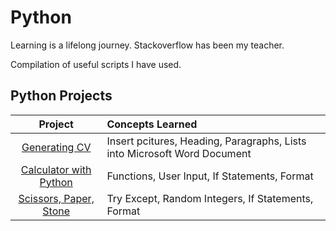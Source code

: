 # Python

Learning is a lifelong journey. Stackoverflow has been my teacher. 

Compilation of useful scripts I have used.

## Python Projects
| Project | Concepts Learned | 
| :---:   |     :---        | 
| [Generating CV](https://github.com/lum-joseph/Python/tree/main/Generating%20CV%20to%20Word%20Document)   | Insert pcitures, Heading, Paragraphs, Lists into Microsoft Word  Document  | 
| [Calculator with Python](https://github.com/lum-joseph/Python/blob/main/Calculator%20with%20Python.ipynb)  |  Functions, User Input, If Statements, Format  |
| [Scissors, Paper, Stone](https://github.com/lum-joseph/Python/blob/main/Scissors,%20Paper,%20Stone.ipynb) | Try Except, Random Integers, If Statements, Format |

